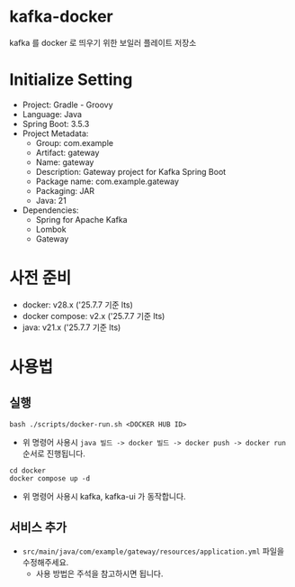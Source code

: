 # kafka-docker
kafka 를 docker 로 띄우기 위한 보일러 플레이트 저장소

# Initialize Setting
- Project: Gradle - Groovy
- Language: Java
- Spring Boot: 3.5.3
- Project Metadata:
    - Group: com.example
    - Artifact: gateway
    - Name: gateway
    - Description: Gateway project for Kafka Spring Boot
    - Package name: com.example.gateway
    - Packaging: JAR
    - Java: 21
- Dependencies:
    - Spring for Apache Kafka
    - Lombok
    - Gateway

# 사전 준비
- docker: v28.x ('25.7.7 기준 lts)
- docker compose: v2.x ('25.7.7 기준 lts)
- java: v21.x ('25.7.7 기준 lts)

# 사용법

## 실행

```
bash ./scripts/docker-run.sh <DOCKER HUB ID>
```
- 위 명령어 사용시 `java 빌드 -> docker 빌드 -> docker push -> docker run` 순서로 진행됩니다.

```
cd docker
docker compose up -d
```
- 위 명령어 사용시 kafka, kafka-ui 가 동작합니다.

## 서비스 추가

- `src/main/java/com/example/gateway/resources/application.yml` 파일을 수정해주세요.
    - 사용 방법은 주석을 참고하시면 됩니다.
